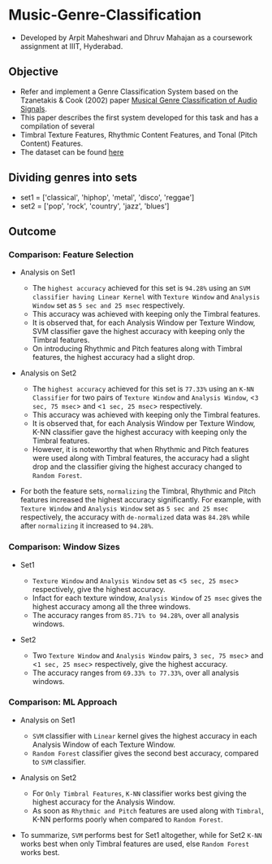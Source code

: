 # Music-Genre-Classification
- Developed by Arpit Maheshwari and Dhruv Mahajan as a coursework assignment at IIIT, Hyderabad.

## Objective
- Refer and implement a Genre Classification System based on the Tzanetakis & Cook (2002) paper [Musical Genre Classification of Audio Signals](https://www.ee.columbia.edu/~dpwe/papers/Tzan02-musgenre.pdf).
- This paper describes the first system developed for this task and has a compilation of several
- Timbral Texture Features, Rhythmic Content Features, and Tonal (Pitch Content) Features.
- The dataset can be found [here](https://www.kaggle.com/carlthome/gtzan-genre-collection)

## Dividing genres into sets
- set1 = ['classical', 'hiphop', 'metal', 'disco', 'reggae']
- set2 = ['pop', 'rock', 'country', 'jazz', 'blues']

## Outcome
### Comparison: Feature Selection
  * Analysis on Set1 
    - The `highest accuracy` achieved for this set is `94.28%` using an `SVM classifier having Linear Kernel` with `Texture Window` and `Analysis Window` set as `5 sec and 25 msec` respectively. 
    - This accuracy was achieved with keeping only the Timbral features. 
    - It is observed that, for each Analysis Window per Texture Window, SVM classifier gave the highest accuracy with keeping only the Timbral features.
    - On introducing Rhythmic and Pitch features along with Timbral features, the highest accuracy had a slight drop.
  
  * Analysis on Set2
    - The `highest accuracy` achieved for this set is `77.33%` using an `K-NN Classifier` for two pairs of `Texture Window` and `Analysis Window`, <`3 sec, 75 msec`> and <`1 sec, 25 msec`> respectively.
    - This accuracy was achieved with keeping only the Timbral features.
    - It is observed that, for each Analysis Window per Texture Window, K-NN classifier gave the highest accuracy with keeping only the Timbral features.
    - However, it is noteworthy that when Rhythmic and Pitch features were used along with Timbral features, the accuracy had a slight drop and the classifier giving the highest accuracy changed to `Random Forest`. 
  * For both the feature sets, `normalizing` the Timbral, Rhythmic and Pitch features increased the highest accuracy significantly. For example, with `Texture Window` and `Analysis Window` set as `5 sec and 25 msec` respectively, the accuracy with `de-normalized` data was `84.28%` while after `normalizing` it increased to `94.28%`. 

### Comparison: Window Sizes
  * Set1
    - `Texture Window` and `Analysis Window` set as <`5 sec, 25 msec`> respectively, give the highest accuracy.
    - Infact for each texture window, `Analysis Window` of `25 msec` gives the highest accuracy among all the three windows.
    - The accuracy ranges from `85.71% to 94.28%`, over all analysis windows.
  
  * Set2
    - Two `Texture Window` and `Analysis Window` pairs, `3 sec, 75 msec`> and <`1 sec, 25 msec`> respectively, give the highest accuracy.
    - The accuracy ranges from `69.33% to 77.33%`, over all analysis windows.

### Comparison: ML Approach
  * Analysis on Set1
    - `SVM` classifier with `Linear` kernel gives the highest accuracy in each Analysis Window of each Texture Window.
    - `Random Forest` classifier gives the second best accuracy, compared to `SVM` classifier.

  * Analysis on Set2
    - For `Only Timbral Features`, `K-NN` classifier works best giving the highest accuracy for the Analysis Window.
    - As soon as `Rhythmic and Pitch` features are used along with `Timbral`, K-NN performs poorly when compared to `Random Forest`.

  * To summarize, `SVM` performs best for Set1 altogether, while for Set2 `K-NN` works best when only Timbral features are used, else `Random Forest` works best. 
 
